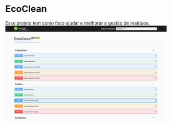 # EcoClean 
Esse projeto tem como foco ajudar e melhorar a gestão de resíduos.
![screenshot](screenshot.png?raw=true 'screenshot')
